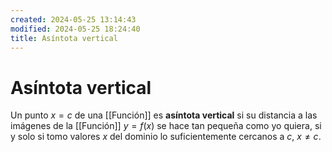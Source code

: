 ```yaml
---
created: 2024-05-25 13:14:43
modified: 2024-05-25 18:24:40
title: Asíntota vertical
---
```


# Asíntota vertical

Un punto $x = c$ de una [[Función]] es **asíntota vertical** si su distancia a las imágenes de la [[Función]] $y = f(x)$ se hace tan pequeña como yo quiera, si y solo si tomo valores $x$ del dominio lo suficientemente cercanos a $c$, $x \neq c$.
